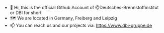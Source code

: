 - 👋 Hi, this is the official Github Account of @Deutsches-Brennstoffinstitut or DBI for short
- 🗺 We are located in Germany, Freiberg and Leipzig
- 📫 You can reach us and our projects via: https://www.dbi-gruppe.de

<!---
Deutsches-Brennstoff-Institut/Deutsches-Brennstoff-Institut is a ✨ special ✨ repository because its `README.md` (this file) appears on your GitHub profile.
You can click the Preview link to take a look at your changes.
--->
